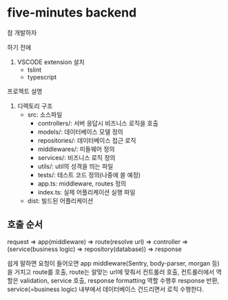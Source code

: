 # five-minutes backend

참 개발하자

하기 전에
1. VSCODE extension 설치
   - tslint
   - typescript  

프로젝트 설명
1. 디렉토리 구조
    - src: 소스파일
      - controllers/: 서버 응답시 비즈니스 로직을 호출
      - models/: 데이터베이스 모델 정의
      - repositories/: 데이터베이스 접근 로직
      - middlewares/: 미들웨어 정의
      - services/: 비즈니스 로직 정의
      - utils/: util의 성격을 띄는 파일
      - tests/: 테스트 코드 정의(나중에 쓸 예정)
      - app.ts: middleware, routes 정의
      - index.ts: 실제 어플리케이션 실행 파일
    - dist: 빌드된 어플리케이션
    
    
## 호출 순서

request => app(middleware) => route(resolve url) => controller => (service(business logic) => repository(database)) => response

쉽게 말하면 요청이 들어오면 app middleware(Sentry, body-parser, morgan 등)을 거치고 route를 호출, route는 알맞는 url에 맞춰서 컨트롤러 호출, 컨트롤러에서 역할은 validation, service 호출, response formatting 역할 수행후 response 반환, service(=business logic) 내부에서 데이터베이스 건드리면서 로직 수행한다.
